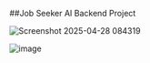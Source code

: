 ##Job Seeker AI Backend Project

![Screenshot 2025-04-28 084319](https://github.com/user-attachments/assets/6b3ce845-d2b2-47c2-9d4d-9bc710ed7557)

![image](https://github.com/user-attachments/assets/c47ff313-4078-47e1-a77e-33fe14694912)
